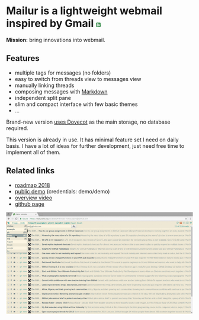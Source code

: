 # Mailur is a lightweight webmail inspired by Gmail [![RSS](../rss.png)](feed.xml)

**Mission:** bring innovations into webmail.

## Features
- multiple tags for messages (no folders)
- easy to switch from threads view to messages view
- manually linking threads
- composing messages with [Markdown][]
- independent split pane
- slim and compact interface with few basic themes
- ...

Brand-new version [uses Dovecot][gh09] as the main storage, no database required.

This version is already in use. It has minimal feature set I need on daily basis. I have a lot of ideas for further development, just need free time to implement all of them.

## Related links
- [roadmap 2018][gh11]
- [public demo][demo] (credentials: demo/demo)
- [overview video][vimeo]
- [github page][gh]

![Screenshots](screenshots.gif)

[demo]: http://demo.pusto.org
[vimeo]: https://vimeo.com/259140545
[gh]: https://github.com/naspeh/mailur/
[gh09]: https://github.com/naspeh/mailur/issues/9
[gh11]: https://github.com/naspeh/mailur/issues/11
[Markdown]: https://daringfireball.net/projects/markdown/syntax
